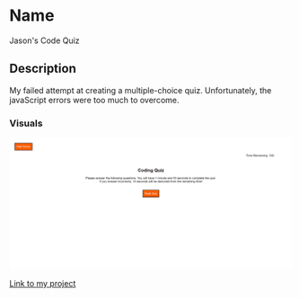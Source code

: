 # Name
Jason's Code Quiz

## Description

My failed attempt at creating a multiple-choice quiz. Unfortunately, the javaScript errors were too much to overcome.

### Visuals
<img src=".assets\images\jasons-code-quiz.png" alt="screenshot of my page">

<a href="https://jrettinger.github.io/password-generator/" target= blank>Link to my project</a>